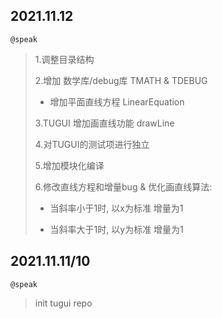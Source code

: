 ## 2021.11.12

`@speak`

> 1.调整目录结构
>
> 2.增加 数学库/debug库 TMATH & TDEBUG
>
> - 增加平面直线方程 LinearEquation
>
> 3.TUGUI 增加画直线功能 drawLine
>
> 4.对TUGUI的测试项进行独立
>
> 5.增加模块化编译
>
> 6.修改直线方程和增量bug & 优化画直线算法: 
>
> - 当斜率小于1时, 以x为标准 增量为1
>
> - 当斜率大于1时, 以y为标准 增量为1

## 2021.11.11/10

`@speak`

> init tugui repo
